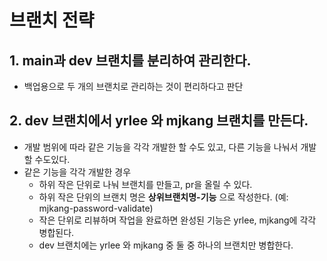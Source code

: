 # 브랜치 전략

## 1. main과 dev 브랜치를 분리하여 관리한다.

- 백업용으로 두 개의 브랜치로 관리하는 것이 편리하다고 판단

## 2. dev 브랜치에서 yrlee 와 mjkang 브랜치를 만든다.

- 개발 범위에 따라 같은 기능을 각각 개발한 할 수도 있고, 다른 기능을 나눠서 개발 할 수도있다.
- 같은 기능을 각각 개발한 경우
  - 하위 작은 단위로 나눠 브랜치를 만들고, pr을 올릴 수 있다.
  - 하위 작은 단위의 브랜치 명은 **상위브랜치명-기능** 으로 작성한다. (예: mjkang-password-validate)
  - 작은 단위로 리뷰하며 작업을 완료하면 완성된 기능은 yrlee, mjkang에 각각 병합된다.
  - dev 브랜치에는 yrlee 와 mjkang 중 둘 중 하나의 브랜치만 병합한다.

